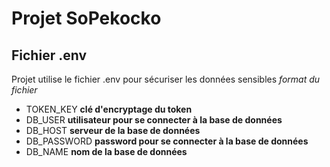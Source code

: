 # Projet SoPekocko
## Fichier .env
Projet utilise le fichier .env pour sécuriser les données sensibles
*format du fichier* 
- TOKEN_KEY **clé d'encryptage du token**
- DB_USER **utilisateur pour se connecter à la base de données**
- DB_HOST **serveur de la base de données**
- DB_PASSWORD **password pour se connecter à la base de données** 
- DB_NAME **nom de la base de données**